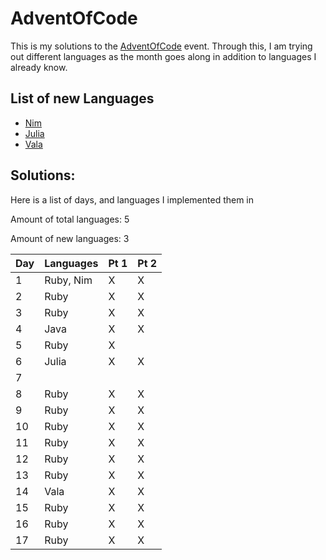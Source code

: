 # AdventOfCode
This is my solutions to the [AdventOfCode](http://adventofcode.com/) event. Through this,
I am trying out different languages as the month goes along in addition to languages I already
know.

## List of new Languages
* [Nim](http://nim-lang.org/)
* [Julia](http://julialang.org/)
* [Vala](https://wiki.gnome.org/Projects/Vala/)

## Solutions:

Here is a list of days, and languages I implemented them in

Amount of total languages: 5

Amount of new languages: 3

| Day | Languages | Pt 1 | Pt 2 |
|-----|-----------|------|------|
| 1   | Ruby, Nim | X    | X    |
| 2   | Ruby      | X    | X    |
| 3   | Ruby      | X    | X    |
| 4   | Java      | X    | X    |
| 5   | Ruby      | X    |      |
| 6   | Julia     | X    | X    |
| 7   |           |      |      |
| 8   | Ruby      | X    | X    |
| 9   | Ruby      | X    | X    |
| 10  | Ruby      | X    | X    |
| 11  | Ruby      | X    | X    |
| 12  | Ruby      | X    | X    |
| 13  | Ruby      | X    | X    |
| 14  | Vala      | X    | X    |
| 15  | Ruby      | X    | X    |
| 16  | Ruby      | X    | X    |
| 17  | Ruby      | X    | X    |
